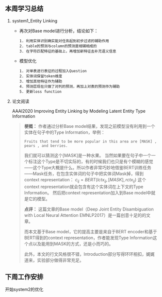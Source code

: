 ## 本周学习总结

1. system1_Entity Linking

   * 再次对Base model进行分析，结论如下：

     ```
     1. 利用实体识别确实能对任务起到初步过滤的辅助作用
     2. table的预测与column的预测是相辅相成的
     3. 在字符匹配特征的基础上，再增加新特征去补充语义信息
     ```

   * 模型优化

     ```
     1. 对单表进行表征的过程加入Question
     2. 实体词保留token维度
     3. 增加其他特征作为辅助
     4. 预测层现在只做了对列的预测，再加上对表的预测作为辅助
     5. 更新loss function
     ```

2. 论文阅读

   AAAI2020 Improving Entity Linking by Modeling Latent Entity Type Information

   > **梗概：**
   > 作者通过分析Base model结果，发现之前模型没有利用到一个实体在句子中的Type Information，举例：
   >
   > ```
   > Fruits that tend to be more popular in this area are [MASK] , pears , and berries.
   > ```
   >
   > 我们就可以猜测这个[MASK]是一种水果。
   > 当然如果要在句子中一个一个标注这个Type是不切实际的，有的时候我们也只是有个模糊的感觉——这个Type大概是什么。所以作者非常巧妙地借鉴BERT训练任务——Mask任务，在包含实体词的句子中把实体词Mask掉，得到context representation：
   > 												$c_{ij} =BERT({lctx_{ij},[MASK],rctx_{ij}})$
   > 这个context representation就会包含有这个实体词在上下文的Type Information。
   > 然后把context representation加入到Base model中就是它的模型。
   >
   > 
   >
   > **点评：**
   > 这篇文章的Base model（Deep Joint Entity Disambiguation with Local Neural Attention EMNLP2017）是一篇创意十足的的文章。
   >
   > 而本文基于Base model，它的提高主要是来自于BERT encoder和基于BERT得到的context representation，作者能发现Type Information这个点以及能用到MASK的方式，还是小而巧的。
   >
   > 此外，本文的行文风格很不错，Introduction部分写得环环相扣，娓娓道来，实验部分做得非常充足。

   

## 下周工作安排

开始system2的优化

